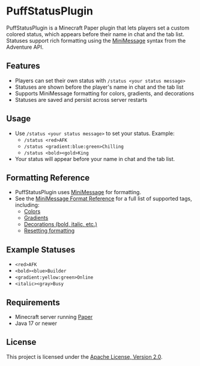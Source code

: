 # PuffStatusPlugin

PuffStatusPlugin is a Minecraft Paper plugin that lets players set a custom colored status, which appears before their name in chat and the tab list. Statuses support rich formatting using the [MiniMessage](https://docs.advntr.dev/minimessage/format.html) syntax from the Adventure API.

## Features

- Players can set their own status with `/status <your status message>`
- Statuses are shown before the player's name in chat and the tab list
- Supports MiniMessage formatting for colors, gradients, and decorations
- Statuses are saved and persist across server restarts

## Usage

- Use `/status <your status message>` to set your status. Example:
  - `/status <red>AFK`
  - `/status <gradient:blue:green>Chilling`
  - `/status <bold><gold>King`
- Your status will appear before your name in chat and the tab list.

## Formatting Reference

- PuffStatusPlugin uses [MiniMessage](https://docs.advntr.dev/minimessage/format.html) for formatting.
- See the [MiniMessage Format Reference](https://docs.advntr.dev/minimessage/format.html) for a full list of supported tags, including:
  - [Colors](https://docs.advntr.dev/minimessage/format.html#colors)
  - [Gradients](https://docs.advntr.dev/minimessage/format.html#gradients)
  - [Decorations (bold, italic, etc.)](https://docs.advntr.dev/minimessage/format.html#decorations)
  - [Resetting formatting](https://docs.advntr.dev/minimessage/format.html#reset)

## Example Statuses

- `<red>AFK`
- `<bold><blue>Builder`
- `<gradient:yellow:green>Online`
- `<italic><gray>Busy`

## Requirements

- Minecraft server running [Paper](https://papermc.io/)
- Java 17 or newer

## License

This project is licensed under the [Apache License, Version 2.0](https://www.apache.org/licenses/LICENSE-2.0).